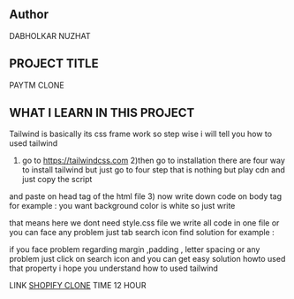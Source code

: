 ## Author
DABHOLKAR NUZHAT

## PROJECT TITLE
PAYTM CLONE


## WHAT I LEARN IN THIS PROJECT   
Tailwind is basically its css frame work
so step wise i will tell you how to used tailwind 
1) go to  https://tailwindcss.com
2)then go to installation there are four way to install tailwind but just go to four step that is nothing but play cdn and just copy the script  
 <script src="https://cdn.tailwindcss.com"></script>
and paste on head tag of the html file 
3)  now write down code on body tag for example :
you want background color is white 
so just write <body class:bg-white ></body>

that means here we dont need style.css file we write all code in one file or you can face any problem just tab search icon find solution for example :

 if you face problem regarding margin ,padding , letter spacing
or any problem  just click on search icon and you can get easy solution howto used that property 
i hope you understand how to used tailwind



LINK
[SHOPIFY CLONE](https://project2p.netlify.app/)
TIME
12 HOUR
